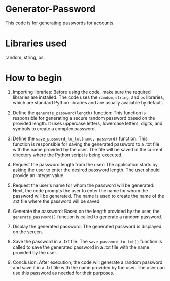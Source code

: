 # Generator-Password
This code is for generating passwords for accounts.

# Libraries used
random,
string,
os.

# How to begin
1. Importing libraries:
   Before using the code, make sure the required libraries are installed. The code uses the `random`, `string`, and `os` libraries, which are standard Python libraries and are usually available by default.

2. Define the `generate_password(length)` function:
   This function is responsible for generating a secure random password based on the provided length. It uses uppercase letters, lowercase letters, digits, and symbols to create a complex password.

3. Define the `save_password_to_txt(name, password)` function:
   This function is responsible for saving the generated password to a .txt file with the name provided by the user. The file will be saved in the current directory where the Python script is being executed.

4. Request the password length from the user:
   The application starts by asking the user to enter the desired password length. The user should provide an integer value.

5. Request the user's name for whom the password will be generated:
   Next, the code prompts the user to enter the name for whom the password will be generated. The name is used to create the name of the .txt file where the password will be saved.

6. Generate the password:
   Based on the length provided by the user, the `generate_password()` function is called to generate a random password.

7. Display the generated password:
   The generated password is displayed on the screen.

8. Save the password in a .txt file:
   The `save_password_to_txt()` function is called to save the generated password in a .txt file with the name provided by the user.

9. Conclusion:
   After execution, the code will generate a random password and save it in a .txt file with the name provided by the user. The user can use this password as needed for their purposes.
